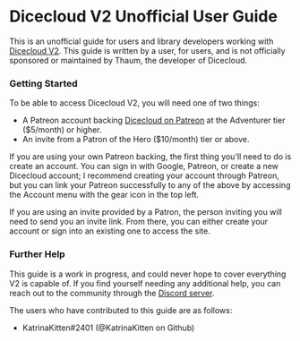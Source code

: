 # Dicecloud V2 Unofficial User Guide

This is an unofficial guide for users and library developers working with [Dicecloud V2](https://beta.dicecloud.com). This guide is written by a user, for users, and is not officially sponsored or maintained by Thaum, the developer of Dicecloud.

### Getting Started

To be able to access Dicecloud V2, you will need one of two things:

* A Patreon account backing [Dicecloud on Patreon](https://www.patreon.com/dicecloud) at the Adventurer tier \($5/month\) or higher.
* An invite from a Patron of the Hero \($10/month\) tier or above.

If you are using your own Patreon backing, the first thing you'll need to do is create an account. You can sign in with Google, Patreon, or create a new Dicecloud account; I recommend creating your account through Patreon, but you can link your Patreon successfully to any of the above by accessing the Account menu with the gear icon in the top left.

If you are using an invite provided by a Patron, the person inviting you will need to send you an invite link. From there, you can either create your account or sign into an existing one to access the site.

### Further Help

This guide is a work in progress, and could never hope to cover everything V2 is capable of. If you find yourself needing any additional help, you can reach out to the community through the [Discord server](https://discord.gg/qEvdfeB).

The users who have contributed to this guide are as follows:

* KatrinaKitten\#2401 \(@KatrinaKitten on Github\)

